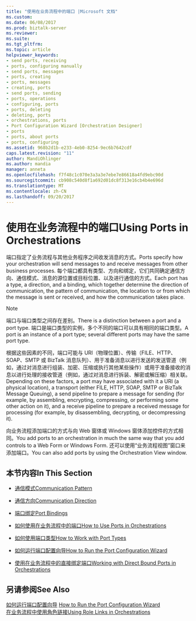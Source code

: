 ```yaml
---
title: "使用在业务流程中的端口 |Microsoft 文档"
ms.custom: 
ms.date: 06/08/2017
ms.prod: biztalk-server
ms.reviewer: 
ms.suite: 
ms.tgt_pltfrm: 
ms.topic: article
helpviewer_keywords:
- send ports, receiving
- ports, configuring manually
- send ports, messages
- ports, creating
- ports, messages
- creating, ports
- send ports, sending
- ports, operations
- configuring, ports
- ports, deleting
- deleting, ports
- orchestrations, ports
- Port Configuration Wizard [Orchestration Designer]
- ports
- ports, about ports
- ports, configuring
ms.assetid: 968b2d1b-e233-4eb0-8254-9ec6b7642cdf
caps.latest.revision: "11"
author: MandiOhlinger
ms.author: mandia
manager: anneta
ms.openlocfilehash: f7f48c1c070e3a3a3e7ebe7e86618a4fd9ebc90d
ms.sourcegitcommit: cb908c540d8f1a692d01dc8f313e16cb4b4e696d
ms.translationtype: MT
ms.contentlocale: zh-CN
ms.lasthandoff: 09/20/2017
---
```

# <a name="using-ports-in-orchestrations"></a><span data-ttu-id="a6f4d-102">使用在业务流程中的端口</span><span class="sxs-lookup"><span data-stu-id="a6f4d-102">Using Ports in Orchestrations</span></span>
<span data-ttu-id="a6f4d-103">端口指定了业务流程与其他业务程序之间收发消息的方式。</span><span class="sxs-lookup"><span data-stu-id="a6f4d-103">Ports specify how your orchestration will send messages to and receive messages from other business processes.</span></span> <span data-ttu-id="a6f4d-104">每个端口都具有类型、方向和绑定，它们共同确定通信方向、通信模式、消息的源位置或目标位置、以及进行通信的方式。</span><span class="sxs-lookup"><span data-stu-id="a6f4d-104">Each port has a type, a direction, and a binding, which together determine the direction of communication, the pattern of communication, the location to or from which the message is sent or received, and how the communication takes place.</span></span>  
  
> [!NOTE]
>  <span data-ttu-id="a6f4d-105">端口与端口类型之间存在差别。</span><span class="sxs-lookup"><span data-stu-id="a6f4d-105">There is a distinction between a port and a port type.</span></span> <span data-ttu-id="a6f4d-106">端口是端口类型的实例，多个不同的端口可以具有相同的端口类型。</span><span class="sxs-lookup"><span data-stu-id="a6f4d-106">A port is an instance of a port type; several different ports may have the same port type.</span></span>  
  
 <span data-ttu-id="a6f4d-107">根据这些因素的不同，端口可能与 URI（物理位置）、传输（FILE、HTTP、SOAP、SMTP 或 BizTalk 消息队列）、用于准备消息以进行发送的发送管道（例如，通过对消息进行组装、加密、压缩或执行其他某些操作）或用于准备接收的消息以进行处理的接收管道（例如，通过对消息进行拆装、解密或解压缩）相关联。</span><span class="sxs-lookup"><span data-stu-id="a6f4d-107">Depending on these factors, a port may have associated with it a URI (a physical location), a transport (either FILE, HTTP, SOAP, SMTP or BizTalk Message Queuing), a send pipeline to prepare a message for sending (for example, by assembling, encrypting, compressing, or performing some other action on it), and a receive pipeline to prepare a received message for processing (for example, by disassembling, decrypting, or decompressing it).</span></span>  
  
 <span data-ttu-id="a6f4d-108">向业务流程添加端口的方式与向 Web 窗体或 Windows 窗体添加控件的方式相同。</span><span class="sxs-lookup"><span data-stu-id="a6f4d-108">You add ports to an orchestration in much the same way that you add controls to a Web Form or Windows Form.</span></span> <span data-ttu-id="a6f4d-109">还可以使用“业务流程视图”窗口来添加端口。</span><span class="sxs-lookup"><span data-stu-id="a6f4d-109">You can also add ports by using the Orchestration View window.</span></span>  
  
## <a name="in-this-section"></a><span data-ttu-id="a6f4d-110">本节内容</span><span class="sxs-lookup"><span data-stu-id="a6f4d-110">In This Section</span></span>  
  
-   [<span data-ttu-id="a6f4d-111">通信模式</span><span class="sxs-lookup"><span data-stu-id="a6f4d-111">Communication Pattern</span></span>](../core/communication-pattern.md)  
  
-   [<span data-ttu-id="a6f4d-112">通信方向</span><span class="sxs-lookup"><span data-stu-id="a6f4d-112">Communication Direction</span></span>](../core/communication-direction.md)  
  
-   [<span data-ttu-id="a6f4d-113">端口绑定</span><span class="sxs-lookup"><span data-stu-id="a6f4d-113">Port Bindings</span></span>](../core/port-bindings.md)  
  
-   [<span data-ttu-id="a6f4d-114">如何使用在业务流程中的端口</span><span class="sxs-lookup"><span data-stu-id="a6f4d-114">How to Use Ports in Orchestrations</span></span>](../core/how-to-use-ports-in-orchestrations.md)  
  
-   [<span data-ttu-id="a6f4d-115">如何使用端口类型</span><span class="sxs-lookup"><span data-stu-id="a6f4d-115">How to Work with Port Types</span></span>](../core/how-to-work-with-port-types.md)  
  
-   [<span data-ttu-id="a6f4d-116">如何运行端口配置向导</span><span class="sxs-lookup"><span data-stu-id="a6f4d-116">How to Run the Port Configuration Wizard</span></span>](../core/how-to-run-the-port-configuration-wizard.md)  
  
-   [<span data-ttu-id="a6f4d-117">使用在业务流程中的直接绑定端口</span><span class="sxs-lookup"><span data-stu-id="a6f4d-117">Working with Direct Bound Ports in Orchestrations</span></span>](../core/working-with-direct-bound-ports-in-orchestrations.md)  
  
## <a name="see-also"></a><span data-ttu-id="a6f4d-118">另请参阅</span><span class="sxs-lookup"><span data-stu-id="a6f4d-118">See Also</span></span>  
 <span data-ttu-id="a6f4d-119">[如何运行端口配置向导](../core/how-to-run-the-port-configuration-wizard.md) </span><span class="sxs-lookup"><span data-stu-id="a6f4d-119">[How to Run the Port Configuration Wizard](../core/how-to-run-the-port-configuration-wizard.md) </span></span>  
 [<span data-ttu-id="a6f4d-120">在业务流程中使用角色链接</span><span class="sxs-lookup"><span data-stu-id="a6f4d-120">Using Role Links in Orchestrations</span></span>](../core/using-role-links-in-orchestrations.md)